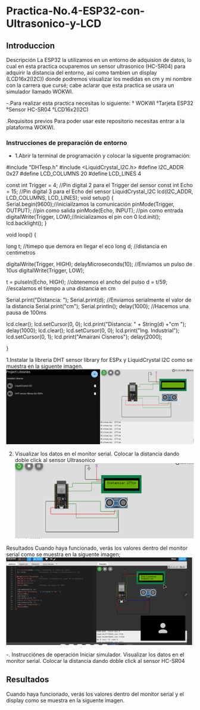 # Practica-No.4-ESP32-con-Ultrasonico-y-LCD
## Introduccion
Descripción
La ESP32 la utilizamos en un entorno de adquision de datos, lo cual en esta practica ocuparemos un sensor ultrasonico (HC-SR04) para adquirir la distancia del entorno, asi como tambien un display (LCD16x2(I2C)) donde podremos visualizar los medidas en cm y mi nombre con la carrera que cursé; cabe aclarar que esta practica se usara un simulador llamado WOKWI.

-.Para realizar esta practica necesitas lo siguiente:
 ° WOKWI
 °Tarjeta ESP32
 °Sensor HC-SR04
 °LCD16x2(I2C)
 
.Requisitos previos
Para poder usar este repositorio necesitas entrar a la plataforma WOKWI.
### Instrucciones de preparación de entorno
- 1.Abrir la terminal de programación y colocar la siguente programación:

#include "DHTesp.h"
#include <LiquidCrystal_I2C.h>
#define I2C_ADDR    0x27
#define LCD_COLUMNS 20
#define LCD_LINES   4

const int Trigger = 4;   //Pin digital 2 para el Trigger del sensor
const int Echo = 15;   //Pin digital 3 para el Echo del sensor
LiquidCrystal_I2C lcd(I2C_ADDR, LCD_COLUMNS, LCD_LINES);
void setup() {
  Serial.begin(9600);//iniciailzamos la comunicación
  pinMode(Trigger, OUTPUT); //pin como salida
  pinMode(Echo, INPUT);  //pin como entrada
  digitalWrite(Trigger, LOW);//Inicializamos el pin con 0
  lcd.init();
  lcd.backlight();
}

void loop()
{

  long t; //timepo que demora en llegar el eco
  long d; //distancia en centimetros

  digitalWrite(Trigger, HIGH);
  delayMicroseconds(10);          //Enviamos un pulso de 10us
  digitalWrite(Trigger, LOW);
  
  t = pulseIn(Echo, HIGH); //obtenemos el ancho del pulso
  d = t/59;             //escalamos el tiempo a una distancia en cm
  
  Serial.print("Distancia: ");
  Serial.print(d);      //Enviamos serialmente el valor de la distancia
  Serial.print("cm");
  Serial.println();
  delay(1000);          //Hacemos una pausa de 100ms
  
  lcd.clear();
  lcd.setCursor(0, 0);
  lcd.print("Distancia: " + String(d) +"cm  ");
  delay(1000);
  lcd.clear();
  lcd.setCursor(0, 0);
  lcd.print("Ing. Industrial");
  lcd.setCursor(0, 1);
  lcd.print("Amairani Cisneros");
  delay(2000);

}

1.Instalar la libreria DHT sensor library for ESPx y LiquidCrystal I2C como se muestra en la siguente imagen.
![](https://github.com/AmaiCisneros/Practica-4/blob/main/10.png)

2. Visualizar los datos en el monitor serial.
Colocar la distancia dando doble click al sensor Ultrasonico
![](https://github.com/AmaiCisneros/Practica-4/blob/main/111111.png)

Resultados
Cuando haya funcionado, verás los valores dentro del monitor serial como se muestra en la siguente imagen;
![](https://github.com/AmaiCisneros/Practica-4/blob/main/12.png)


-. Instrucciónes de operación
Iniciar simulador.
Visualizar los datos en el monitor serial.
Colocar la distancia dando doble click al sensor HC-SR04

## Resultados
Cuando haya funcionado, verás los valores dentro del monitor serial y el display como se muestra en la siguente imagen.
![]()


